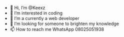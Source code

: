 - 👋 Hi, I’m @Keexz
- 👀 I’m interested in coding 
- 🌱 I’m a currently a web developer
- 💞️ I’m looking for someone to brighten my knowledge
- 📫 How to reach me WhatsApp 08025051938

<!---
Keexz/Keexz is a ✨ special ✨ repository because its `README.md` (this file) appears on your GitHub profile.
You can click the Preview link to take a look at your changes.
--->
